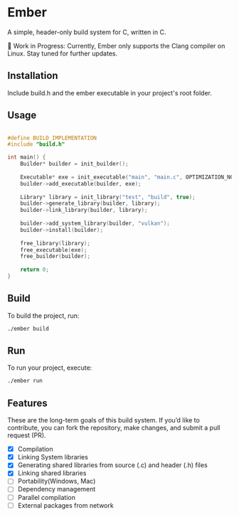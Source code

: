 # Ember
A simple, header-only build system for C, written in C.

🚧 Work in Progress: Currently, Ember only supports the Clang compiler on Linux. Stay tuned for further updates.

## Installation
Include build.h and the ember executable in your project's root folder.

## Usage

```c

#define BUILD_IMPLEMENTATION
#include "build.h"

int main() {
    Builder* builder = init_builder();
    
    Executable* exe = init_executable("main", "main.c", OPTIMIZATION_NONE);
    builder->add_executable(builder, exe);
    
    Library* library = init_library("test", "build", true);
    builder->generate_library(builder, library);
    builder->link_library(builder, library);
    
    builder->add_system_library(builder, "vulkan");
    builder->install(builder);
    
    free_library(library);
    free_executable(exe);
    free_builder(builder);
    
    return 0;
}
```

## Build
To build the project, run:

```bash
./ember build
```

## Run
To run your project, execute:

```bash
./ember run
```
## Features

These are the long-term goals of this build system. If you’d like to contribute, you can fork the repository, make changes, and submit a pull request (PR).

- [x] Compilation
- [x] Linking System libraries
- [x] Generating shared libraries from source (.c) and header (.h) files
- [x] Linking shared libraries
- [ ] Portability(Windows, Mac)
- [ ] Dependency management
- [ ] Parallel compilation
- [ ] External packages from network
